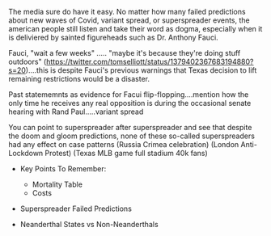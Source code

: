 The media sure do have it easy. No matter how many failed predictions about new waves of Covid, variant spread, or superspreader events, the american people still listen and take their word as dogma, especially when it is deliviered by sainted figureheads such as Dr. Anthony Fauci. 

Fauci, "wait a few weeks" ..... "maybe it's because they're doing stuff outdoors" (https://twitter.com/tomselliott/status/1379402367683194880?s=20)....this is despite Fauci's previous warnings that Texas decision to lift remaining restrictions would be a disaster.

Past statememnts as evidence for Facui flip-flopping....mention how the only time he receives any real opposition is during the occasional senate hearing with Rand Paul.....variant spread

You can point to superspreader after superspreader and see that despite the doom and gloom predictions, none of these so-called superspreaders had any effect on case patterns
(Russia Crimea celebration)
(London Anti-Lockdown Protest)
(Texas MLB game full stadium 40k fans)

- Key Points To Remember:
  - Mortality Table
  - Costs

- Superspreader Failed Predictions
- Neanderthal States vs Non-Neanderthals
